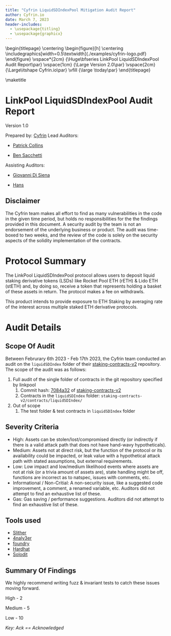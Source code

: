 ```yaml
---
title: "Cyfrin LiquidSDIndexPool Mitigation Audit Report"
author: Cyfrin.io
date: March 7, 2023
header-includes:
  - \usepackage{titling}
  - \usepackage{graphicx}
---
```


\begin{titlepage}
    \centering
    \begin{figure}[h]
        \centering
        \includegraphics[width=0.5\textwidth]{./examples/cyfrin-logo.pdf} 
    \end{figure}
    \vspace*{2cm}
    {\Huge\bfseries LinkPool LiquidSDIndexPool Audit Report\par}
    \vspace{1cm}
    {\Large Version 2.0\par}
    \vspace{2cm}
    {\Large\itshape Cyfrin.io\par}
    \vfill
    {\large \today\par}
\end{titlepage}

\maketitle

# LinkPool LiquidSDIndexPool Audit Report

Version 1.0

Prepared by: [Cyfrin](https://cyfrin.io)
Lead Auditors: 

- [Patrick Collins](https://twitter.com/PatrickAlphaC)

- [Ben Sacchetti](https://twitter.com/dark_bends)
 
Assisting Auditors:

- [Giovanni Di Siena](https://twitter.com/giovannidisiena)

- [Hans](https://twitter.com/hansfriese)

## Disclaimer 

The Cyfrin team makes all effort to find as many vulnerabilities in the code in the given time period, but holds no responsibilities for the the findings provided in this document. A security audit by the team is not an endorsement of the underlying business or product. The audit was time-boxed to two weeks, and the review of the code is solely on the security aspects of the solidity implementation of the contracts. 


# Protocol Summary

The LinkPool LiquidSDIndexPool protocol allows users to deposit liquid staking derivative tokens (LSDs) like Rocket Pool ETH (rETH) & Lido ETH (stETH) and, by doing so, receive a token that represents holding a basket of these assets in return. The protocol makes a fee on withdrawls.

This product intends to provide exposure to ETH Staking by averaging rate of the interest across multiple staked ETH derivative protocols. 

# Audit Details 

## Scope Of Audit

Between Februrary 6th 2023 - Feb 17th 2023, the Cyfrin team conducted an audit on the `liquidSDIndex` folder of their [staking-contracts-v2](https://github.com/linkpoolio/staking-contracts-v2) repository. The scope of the audit was as follows:

1. Full audit of the single folder of contracts in the git repository specified by linkpool
   1.  Commit hash: [7084a32](https://github.com/linkpoolio/staking-contracts-v2/tree/7084a329a6a42791941bfad74d1550d1832defb1) of [staking-contracts-v2](https://github.com/linkpoolio/staking-contracts-v2)
   2.  Contracts in the `liquidSDIndex` folder: `staking-contracts-v2/contracts/liquidSDIndex/`
2. Out of scope
   1. The test folder & test contracts in `liquidSDIndex` folder

## Severity Criteria

- High: Assets can be stolen/lost/compromised directly (or indirectly if there is a valid attack path that does not have hand-wavy hypotheticals).
- Medium: Assets not at direct risk, but the function of the protocol or its availability could be impacted, or leak value with a hypothetical attack path with stated assumptions, but external requirements.
- Low: Low impact and low/medium likelihood events where assets are not at risk (or a trivia amount of assets are), state handling might be off, functions are incorrect as to natspec, issues with comments, etc. 
- Informational / Non-Critial: A non-security issue, like a suggested code improvement, a comment, a renamed variable, etc. Auditors did not attempt to find an exhaustive list of these.  
- Gas: Gas saving / performance suggestions. Auditors did not attempt to find an exhaustive list of these.  

## Tools used

- [Slither](https://github.com/crytic/slither)
- [4naly3er](https://github.com/Picodes/4naly3er)
- [foundry](https://book.getfoundry.sh/)
- [Hardhat](https://hardhat.org/)
- [Solodit](https://solodit.xyz/)

## Summary Of Findings

We highly recommend writing fuzz & invariant tests to catch these issues moving forward. 

High   - 2

Medium - 5

Low    - 10


*Key: Ack == Acknowledged*

